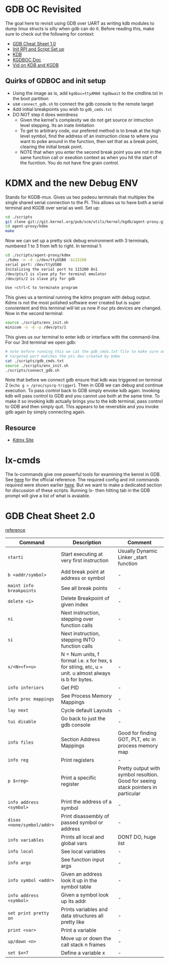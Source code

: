 # GDB OC Revisited

The goal here to revisit using GDB over UART as writing kdb modules to dump linux structs is silly when gdb can do it. Before reading this, make sure to check out the following for context:

* [GDB Cheat Sheet 1.0](https://github.com/tanner-johnson2718/MEME_OS_3/tree/main/Appendix/GDB)
* [Init RPI and Script Set up](../P1.2/README.md)
* [KDB](../P2.2/README.md#setting-up-the-debug-environment)
* [KGDBOC Doc](https://docs.kernel.org/dev-tools/kgdb.html)
* [Vid on KDB and KGDB](https://www.youtube.com/watch?v=HBOwoSyRmys)

## Quirks of GDBOC and init setup

* Using the image as is, add `kgdboc=ttyAMA0 kgdbwait` to the cmdline.txt in the boot partition
* use `connect_gdb.sh` to connect the gdb console to the remote target
* Add initial breakpoints you wish to `gdb_cmds.txt`
* DO NOT step it does weirdness
    * Given the kernel's complexity we do not get source or intruction level stepping. Its an inate limitation
    * To get to arbitrary code, our prefered method is to break at the high level symbol, find the address of an instruction close to where you want to poke around in the function, then set that as a break point, clearing the initial break point.
    * NOTE that when you enter the second break point you are not in the same function call or exeution context as when you hit the start of the fucntion. You do not have fine grain control.

# KDMX and the new Debug ENV

Stands for KGDB-mux. Gives us two psdeou terminals that multiplex the single shared serial connection to the PI. This allows us to have both a serial terminal and KGDB over serial as well. Set up:

```bash
cd ./scripts
git clone git://git.kernel.org/pub/scm/utils/kernel/kgdb/agent-proxy.git/
cd agent-proxy/kdmx
make
```

Now we can set up a pretty sick debug environment with 3 terminals, numbered 1 to 3 from left to right. In terminal 1:

```bash
cd ./scripts/agent-proxy/kdmx
./kdmx -n -d -p/dev/ttyUSB0 -b115200
serial port: /dev/ttyUSB0
Initalizing the serial port to 115200 8n1
/dev/pts/1 is slave pty for terminal emulator
/dev/pts/2 is slave pty for gdb

Use <ctrl>C to terminate program

```

This gives us a terminal running the kdmx program with debug output. Kdmx is not the most polished software ever created but is super convientent and this terminal will let us now if our pts devices are changed. Now in the second terminal:

```bash
source ./scripts/env_init.sh
minicom -o -d -p /dev/pts/1
```

This gives us our terminal to enter kdb or interface with the command-line. For our 3rd terminal we open gdb:

```bash
# note before running this we cat the gdb_cmds.txt file to make sure our 
# targeted port matches the pts dev created by kdmx
cat ./scripts/gdb_cmds.txt
source ./scripts/env_init.sh
./scripts/connect_gdb.sh
```

Note that before we connect gdb ensure that kdb was triggered on terminal 2 (`echo g > /proc/sysrq-trigger`). Then in GDB we can debug and continue execution. To pass control back to GDB simply envoke kdb again. Invoking kdb will pass control to GDB and you cannot use both at the same time. To make it so invoking kdb actually brings you to the kdb terminal, pass control to GDB and then simply quit. This appears to be reversible and you invoke gdb again by simply connecting again.

## Resource

* [Kdmx Site](https://elinux.org/Kdmx)

# lx-cmds

The lx-commands give one powerful tools for examining the kenrel in GDB. See [here](https://docs.kernel.org/dev-tools/gdb-kernel-debugging.html) for the official reference. The required config and init commands required were shown earlier [here](../P1.2/README.md#build-kernel-with-proper-debug-symbols-and-build-cross-debugger). But we want to make a dedicated section for discussion of these scripts. Running lx- then hitting tab in the GDB prompt will give a list of what is avaiable.

# GDB Cheat Sheet 2.0

[reference](https://darkdust.net/files/GDB%20Cheat%20Sheet.pdf)

| Command | Description | Comment |
| --- | --- | --- |
| `starti` | Start executing at very first instruction | Usually Dynamic Linker _start function |
| `b <addr/symbol>` | Add break point at address or symbol | - |
| `maint info breakpoints` | See all break points | - |
| `delete <i>` | Delete Breakpoint of given index | - |
| `ni` | Next instruction, stepping over function calls | - |
| `si` | Next instruction, stepping INTO function calls | - |
| `x/<N><f><u>` | N = Num units, f format i.e. x for hex, s for string, etc, u = unit. u almost always is b for bytes. | - |
| `info inferiors` | Get PID | - | 
| `info proc mappings` | See Process Memory Mappings | - |
| `lay next` | Cycle default Layouts | - |
| `tui disable` | Go back to just the gdb console | - |
| `info files` | Section Address Mappings | Good for finding GOT, PLT, etc in process memory map |
| `info reg` | Print registers | - |
| `p $<reg>` | Print a specific register | Pretty output with symbol resoltion. Good for seeing stack pointers in particular |
| `info address <symbol>` | Print the address of a symbol | - |
| `disas <none/symbol/addr>` | Print disassembly of passed symbol or address | - |
| `info variables` | Prints all local and global vars | DONT DO, huge list |
| `info local` | See local variables | - |
| `info args` | See function input args | - |
| `info symbol <addr>` | Given an address look it up in the symbol table | - | 
| `info address <symbol>` | Given a symbol look up its addr | - | 
| `set print pretty on` | Prints variables and data structures all pretty like | - |
| `print <var>` | Print a variable | - | 
| `up/down <n>` | Move up or down the call stack n frames | - |
| `set $x=7` | Define a variable x | - |